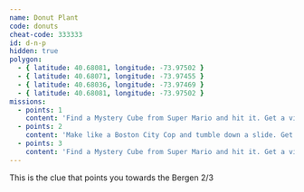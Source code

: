 ```yaml
---
name: Donut Plant
code: donuts
cheat-code: 333333
id: d-n-p
hidden: true
polygon:
  - { latitude: 40.68081, longitude: -73.97502 }
  - { latitude: 40.68071, longitude: -73.97455 }
  - { latitude: 40.68036, longitude: -73.97469 }
  - { latitude: 40.68081, longitude: -73.97502 }
missions:
  - points: 1
    content: 'Find a Mystery Cube from Super Mario and hit it. Get a video for a power up of 2 stars.'
  - points: 2
    content: 'Make like a Boston City Cop and tumble down a slide. Get the scene on video for 3 points.'
  - points: 3
    content: 'Find a Mystery Cube from Super Mario and hit it. Get a video for a power up of 2 stars.'
---
```


This is the clue that points you towards the Bergen 2/3